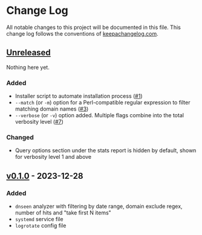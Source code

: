 # Change Log

All notable changes to this project will be documented in this
file. This change log follows the conventions of
[keepachangelog.com](http://keepachangelog.com/).

## [Unreleased]

Nothing here yet.

### Added
- Installer script to automate installation process
  ([#1](https://github.com/pilosus/dnseen/issues/1))
- `--match` (or `-m`) option for a Perl-compatible regular expression to filter
  matching domain names
  ([#3](https://github.com/pilosus/dnseen/issues/3))
- `--verbose` (or `-v`) option added. Multiple flags combine into the
  total verbosity level
  ([#7](https://github.com/pilosus/dnseen/issues/7))

### Changed
- Query options section under the stats report is hidden by default,
  shown for verbosity level 1 and above

## [v0.1.0] - 2023-12-28
### Added
- `dnseen` analyzer with filtering by date range, domain exclude
  regex, number of hits and "take first N items"
- `systemd` service file
- `logrotate` config file

[Unreleased]: https://github.com/pilosus/dnseen/compare/v0.1.0...HEAD
[v0.1.0]: https://github.com/pilosus/dnseen/compare/v0.0.0...v0.1.0
